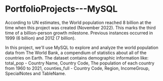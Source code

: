 # PortfolioProjects---MySQL

According to UN estimates, the World population reached 8 billion at the time when this project was created (November 2022). This marks the third time of a billion-person growth milestone. Previous instances occurred in 1999 (6 billion) and 2012 (7 billion). 

In this project, we'll use MySQL to explore and analyze the world population data from The World Bank, a compendium of statistics about all of the countries on Earth. The dataset contains demographic information like: 
total_pop - Country Name, Country Code, The population of each country from 1960 to 2021,
counties_full - Country Code, Region, IncomeGroup, SpecialNotes and TableName.
